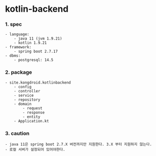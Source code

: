 kotlin-backend
===

### 1. spec
```
- language: 
    - java 11 (jvm 1.9.21)
    - kotlin 1.9.21
- framework:
    - spring boot 2.7.17
- dbms:
    - postgresql: 14.5
```

### 2. package
```
- site.kongdroid.kotlinbackend
    - config
    - controller
    - service
    - repository
    - domain
        - request
        - response
        - entity
    - Application.kt
```

### 3. caution
```
- java 11은 spring boot 2.7.X 버전까지만 지원한다. 3.X 부터 지원하지 않는다.
- 로컬 서버가 설정되어 있어야한다.
```